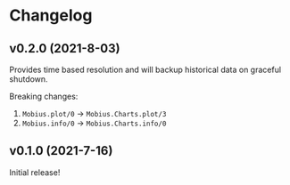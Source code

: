 # Changelog

## v0.2.0 (2021-8-03)

Provides time based resolution and will backup historical data on graceful
shutdown.

Breaking changes:

1. `Mobius.plot/0` -> `Mobius.Charts.plot/3`
1. `Mobius.info/0` -> `Mobius.Charts.info/0` 

## v0.1.0 (2021-7-16)

Initial release!